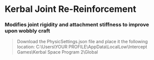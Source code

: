 # Kerbal Joint Re-Reinforcement
### Modifies joint rigidity and attachment stiffness to improve upon wobbly craft



>Download the PhysicSettings.json file and place it the following location: C:\Users\YOUR PROFILE\AppData\LocalLow\Intercept Games\Kerbal Space Program 2\Global
